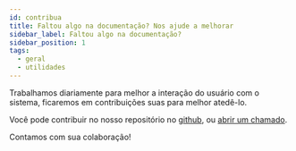 ```yaml
---
id: contribua
title: Faltou algo na documentação? Nos ajude a melhorar
sidebar_label: Faltou algo na documentação?
sidebar_position: 1
tags:
  - geral
  - utilidades
---
```


Trabalhamos diariamente para melhor a interação do usuário com o sistema, ficaremos em contribuições suas para melhor atedê-lo.

Você pode contribuir no nosso repositório no [github](https://github.com/HighsoftWeb), ou [abrir um chamado](/docs/geral/utilidades/abra-um-chamado).

Contamos com sua colaboração!
